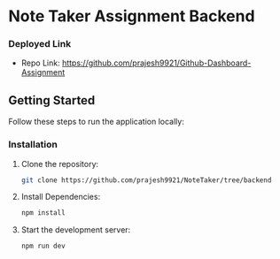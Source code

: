 # Note Taker Assignment Backend

### Deployed Link

- Repo Link: https://github.com/prajesh9921/Github-Dashboard-Assignment

## Getting Started

Follow these steps to run the application locally:

### Installation

1. Clone the repository:

   ```bash
   git clone https://github.com/prajesh9921/NoteTaker/tree/backend
   ```

2. Install Dependencies:

   ```bash
   npm install
   ```

3. Start the development server:
   ```bash
   npm run dev
   ```
